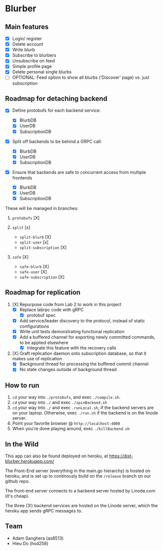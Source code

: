 # Blurber

## Main features

- [x] Login/ register
- [X] Delete account
- [X] Write blurb
- [X] Subscribe to blurbers
- [x] Unsubscribe on feed
- [x] Simple profile page
- [x] Delete personal single blurbs
- [ ] OPTIONAL: Feed option to show all blurbs ('Discover' page) vs. just subscription

## Roadmap for detaching backend

- [X] Define protobufs for each backend service:

  - [X] BlurbDB
  - [X] UserDB
  - [X] SubscriptionDB

- [x] Split off backends to be behind a GRPC call:

  - [X] BlurbDB
  - [x] UserDB
  - [X] SubscriptionDB

- [X] Ensure that backends are safe to concurrent access from multiple frontends

  - [X] BlurbDB
  - [X] UserDB
  - [X] SubscriptionDB

These will be managed in branches:

1. `protobufs` [X]

2. `split` [x]

    - `split-blurb` [X]
    - `split-user` [x]
    - `split-subscription` [X]

3. `safe` [X]

    - `safe-blurb` [X]
    - `safe-user` [X]
    - `safe-subscription` [X]

## Roadmap for replication

1. [X] Repurpose code from Lab 2 to work in this project
    - [X] Replace labrpc code with gRPC
      - [X] protobuf spec
    - [X] Add service/leader discovery to the protocol, instead of static configurations
    - [X] Write unit tests demonstrating functional replication
    - [X] Add a buffered channel for exporting newly committed commands, to be applied elsewhere
      - [X] Integrate this feature with the recovery calls
1. [X] Graft replication daemon onto subscription database, so that it makes use of replication
    - [X] Background thread for processing the buffered commit channel
    - [X] No state changes outside of background thread

## How to run

1. `cd` your way into `./protobufs`, and exec `./compile.sh`.
1. `cd` your way into `./` and exec `./spinBackend.sh`
1. `cd` your way into `./` and exec `.runLocal.sh`, if the backend servers are on your laptop.  Otherwise, exec `./run.sh` if the backend is on the linode server.
1. Point your favorite browser @ `http://localhost:4000`
1. When you're done playing around, exec `./killBackend.sh`

## In the Wild

This app can also be found deployed on heroku, at https://dist-blurber.herokuapp.com/

The Front-End server (everything in the main.go hierarchy) is hosted on heroku, and is set up to continously build on the `/release` branch on our github repo.

The front-end server connects to a backend server hosted by Linode.com (it's cheap).

The three (3!) backend services are hosted on the Linode server, which the heroku app sends gRPC messages to.

## Team

- Adam Sanghera (as8513)
- Hieu Do (hsd258)
